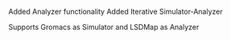 Added Analyzer functionality
Added Iterative Simulator-Analyzer
 
Supports Gromacs as Simulator and LSDMap as Analyzer